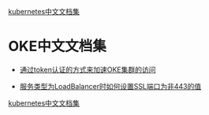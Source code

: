 [kubernetes中文文档集](./k8s-docs/README.md)

# OKE中文文档集

- [通过token认证的方式来加速OKE集群的访问](./通过token认证的方式来加速OKE集群的访问/README.md)

- [服务类型为LoadBalancer时如何设置SSL端口为非443的值](./服务类型为LoadBalancer时如何设置SSL端口为非443的值/README.md)



[kubernetes中文文档集](./k8s-docs/README.md)
